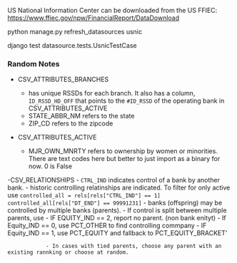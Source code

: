 US National Information Center can be downloaded from the US FFIEC:
https://www.ffiec.gov/npw/FinancialReport/DataDownload


python manage.py refresh_datasources usnic

django test datasource.tests.UsnicTestCase


### Random Notes

- CSV_ATTRIBUTES_BRANCHES
    - has unique RSSDs for each branch. It also has a column, `ID_RSSD_HD_OFF` that points to the `#ID_RSSD` of the operating bank in CSV_ATTRIBUTES_ACTIVE
    - STATE_ABBR_NM refers to the state
    - ZIP_CD refers to the zipcode

- CSV_ATTRIBUTES_ACTIVE
    - MJR_OWN_MNRTY refers to ownership by women or minorities. There are text codes here but better to just import as a binary for now. 0 is False

-CSV_RELATIONSHIPS
    - `CTRL_IND` indicates control of a bank by another bank.
        - historic controlling relatinships are indicated. To filter for only active use
            ```
            controlled_all = rels[rels["CTRL_IND"] == 1]
            controlled_all[rels["DT_END"] == 99991231]
            ```
        - banks (offspring) may be controlled by multiple banks (parents).
            - If control is split between multiple parents, use 
                - IF EQUITY_IND == 2, report no parent. (non bank enityt)
                - If Equity_IND == 0, use PCT_OTHER to find controlling commpany
                - IF Equity_IND == 1, use PCT_EQUITY and fallback to PCT_EQUITY_BRACKET'
                                

                - In cases with tied parents, choose any parent with an existing rannking or choose at random.